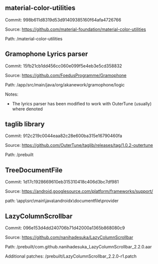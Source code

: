 ## material-color-utilities

Commit: 998b611d8319d53d91409385160f64afa4726766

Source: https://github.com/material-foundation/material-color-utilities

Path: /material-color-utilities


## Gramophone Lyrics parser

Commit: 15fb21cb1dd456cc060e099f5e4eb3e5cd358832

Source: https://github.com/FoedusProgramme/Gramophone

Path: /app/src/main/java/org/akanework/gramophone/logic

Notes: 
- The lyrics parser has been modified to work with OuterTune (usually) where denoted


## taglib library

Commit: 912c219c0044eaa82c28e600ba315e16790460fa

Source: https://github.com/OuterTune/taglib/releases/tag/1.0.2-outertune

Path: /prebuilt

## TreeDocumentFile

Commit: 1d17c1928669610eb315310418c406d3bc7df981 

Source: https://android.googlesource.com/platform/frameworks/support/

path: \app\src\main\java\androidx\documentfile\provider

## LazyColumnScrollbar

Commit: 096e153d4dd240706b71d42000a1365b868080c9

Source: https://github.com/nanihadesuka/LazyColumnScrollbar

Path: /prebuilt/com.github.nanihadesuka_LazyColumnScrollbar_2.2.0.aar

Additional patches: /prebuilt/LazyColumnScrollbar_2.2.0-r1.patch
